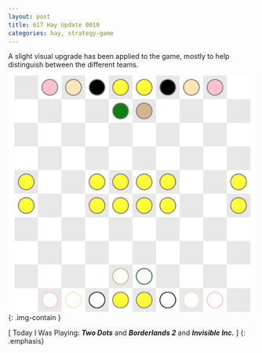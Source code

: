 ```yaml
---
layout: post
title: 617 Hay Update 0010
categories: hay, strategy-game
---
```

A slight visual upgrade has been applied to the game, mostly to help distinguish between the different teams.

![Hay0010](/img/games/617_Hay_Update_0010.png "Hay0010"){: .img-contain }

[ Today I Was Playing: ***Two Dots*** and ***Borderlands 2*** and ***Invisible Inc.*** ]
{: .emphasis}